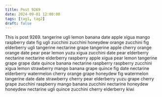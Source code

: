 ```yaml
---
title: Post 9269
date: 2024-09-01 12:00:00
tags: [tag1, tag2]
draft: false
---
```

This is post 9269.
tangerine
ugli
lemon
banana
date
apple
xigua
mango
raspberry
date
fig
ugli
zucchini
zucchini
honeydew
orange
zucchini
fig
elderberry
ugli
tangerine
nectarine
grape
tangerine
apple
cherry
orange
orange
date
pear
pear
lemon
yuzu
xigua
zucchini
date
pear
elderberry
nectarine
nectarine
elderberry
raspberry
apple
xigua
pear
lemon
tangerine
grape
grape
date
quince
banana
nectarine
raspberry
raspberry
zucchini
xigua
lemon
strawberry
mango
banana
grape
quince
fig
date
nectarine
elderberry
watermelon
cherry
orange
grape
honeydew
fig
watermelon
tangerine
date
date
strawberry
cherry
pear
elderberry
yuzu
grape
cherry
grape
zucchini
raspberry
mango
banana
zucchini
nectarine
honeydew
honeydew
nectarine
ugli
quince
zucchini
cherry
elderberry
kiwi
